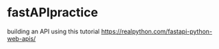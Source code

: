 # fastAPIpractice
building an API using this tutorial https://realpython.com/fastapi-python-web-apis/
